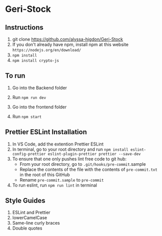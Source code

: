 # Geri-Stock

## Instructions
1) git clone https://github.com/alyssa-higdon/Geri-Stock
2) If you don't already have npm, install npm at this website ```https://nodejs.org/en/download/```
3) ```npm install```
4) ```npm install crypto-js```

## To run
1) Go into the Backend folder
2) Run ```npm run dev```

3) Go into the frontend folder
4) Run ```npm start```


## Prettier ESLint Installation
1) In VS Code, add the extention Prettier ESLint
2) In terminal, go to your root directory and run ```npm install eslint-config-prettier eslint-plugin-prettier prettier --save-dev```
3) To ensure that one only pushes lint free code to git hub:
     - From your root directory, go to ```.git/hooks/pre-commit```.sample
     - Replace the contents of the file with the contents of ```pre-commit.txt``` in the root of this GitHub
     - Rename ```pre-commit.sample``` to ```pre-commit```
4) To run eslint, run ```npm run lint``` in terminal

## Style Guides
1) ESLint and Prettier
2) lowerCamelCase
3) Same-line curly braces
4) Double quotes
